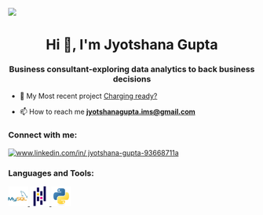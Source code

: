 <img
src="https://i.giphy.com/media/v1.Y2lkPTc5MGI3NjExajcwaDJramJ1YXBtNDY3a2IxdnY5MTE5c2Y0bHU2cDNrNjI5YjI4OSZlcD12MV9pbnRlcm5hbF9naWZfYnlfaWQmY3Q9Zw/KX5nwoDX97AtPvKBF6/giphy.gif"> 
<h1 align="center">Hi 👋, I'm Jyotshana Gupta</h1>
<h3 align="center">Business consultant-exploring data analytics to back business decisions</h3>

- 🔭 My Most recent project [Charging ready?](https://lookerstudio.google.com/s/jA_NFQiMBY4)

- 📫 How to reach me **jyotshanagupta.ims@gmail.com**

<h3 align="left">Connect with me:</h3>
<p align="left">
<a href="https://linkedin.com/in/www.linkedin.com/in/ jyotshana-gupta-93668711a" target="blank"><img align="center" src="https://raw.githubusercontent.com/rahuldkjain/github-profile-readme-generator/master/src/images/icons/Social/linked-in-alt.svg" alt="www.linkedin.com/in/ jyotshana-gupta-93668711a" height="30" width="40" /></a>
</p>

<h3 align="left">Languages and Tools:</h3>
<p align="left"> <a href="https://www.mysql.com/" target="_blank" rel="noreferrer"> <img src="https://raw.githubusercontent.com/devicons/devicon/master/icons/mysql/mysql-original-wordmark.svg" alt="mysql" width="40" height="40"/> </a> <a href="https://pandas.pydata.org/" target="_blank" rel="noreferrer"> <img src="https://raw.githubusercontent.com/devicons/devicon/2ae2a900d2f041da66e950e4d48052658d850630/icons/pandas/pandas-original.svg" alt="pandas" width="40" height="40"/> </a> <a href="https://www.python.org" target="_blank" rel="noreferrer"> <img src="https://raw.githubusercontent.com/devicons/devicon/master/icons/python/python-original.svg" alt="python" width="40" height="40"/> </a> </p>
